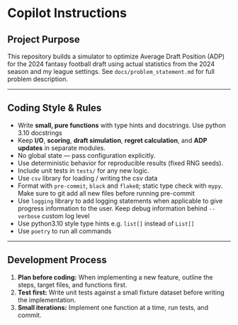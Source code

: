 # Copilot Instructions

## Project Purpose
This repository builds a simulator to optimize Average Draft Position (ADP) for the 2024 fantasy football draft using actual statistics from the 2024 season and my league settings. See `docs/problem_statement.md` for full problem description.

---

## Coding Style & Rules
- Write **small, pure functions** with type hints and docstrings. Use python 3.10 docstrings
- Keep **I/O**, **scoring**, **draft simulation**, **regret calculation**, and **ADP updates** in separate modules.
- No global state — pass configuration explicitly.
- Use deterministic behavior for reproducible results (fixed RNG seeds).
- Include unit tests in `tests/` for any new logic.
- Use `csv` library for loading / writing the csv data
- Format with `pre-commit`, `black` and `flake8`; static type check with `mypy`. Make sure to git add all new files before running pre-commit
- Use `logging` library to add logging statements when applicable to give progress information to the user. Keep debug information behind `--verbose` custom log level
- Use python3.10 style type hints e.g. `list[]` instead of `List[]`
- Use `poetry` to run all commands

---

## Development Process
1. **Plan before coding:** When implementing a new feature, outline the steps, target files, and functions first.
2. **Test first:** Write unit tests against a small fixture dataset before writing the implementation.
3. **Small iterations:** Implement one function at a time, run tests, and commit.

